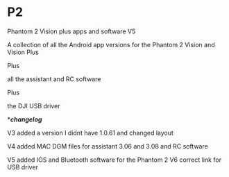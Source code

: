 # P2
Phantom 2 Vision plus apps and software V5

A collection of all the Android app versions for the 
Phantom 2 Vision and Vision Plus

Plus 

all the assistant and RC software 

Plus 

the DJI USB driver

****changelog***

V3 added a version I didnt have 1.0.61 and changed layout

V4 added MAC DGM files for
assistant 3.06 and 3.08 and RC software

V5 added IOS and Bluetooth software for the Phantom 2
V6 correct link for USB driver
